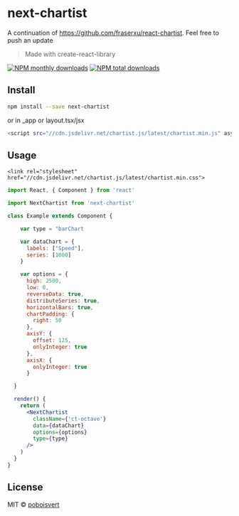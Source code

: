 # next-chartist

A continuation of https://github.com/fraserxu/react-chartist. Feel free to push an update

> Made with create-react-library

[![NPM monthly downloads](https://img.shields.io/npm/dm/next-chartist.svg?style=flat)](https://npmjs.org/package/next-chartist)
[![NPM total downloads](https://img.shields.io/npm/dt/next-chartist.svg?style=flat)](https://npmjs.org/package/next-chartist)

## Install

```bash
npm install --save next-chartist
```

or in \_app or layout.tsx/jsx

```bash
<script src="//cdn.jsdelivr.net/chartist.js/latest/chartist.min.js" async />
```

## Usage

```
<link rel="stylesheet" href="//cdn.jsdelivr.net/chartist.js/latest/chartist.min.css">
```

```jsx
import React, { Component } from 'react'

import NextChartist from 'next-chartist'

class Example extends Component {

    var type = "barChart

    var dataChart = {
      labels: ["Speed"],
      series: [1000]
    }

    var options = {
      high: 2500,
      low: 0,
      reverseData: true,
      distributeSeries: true,
      horizontalBars: true,
      chartPadding: {
        right: 50
      },
      axisY: {
        offset: 125,
        onlyInteger: true
      },
      axisX: {
        onlyInteger: true
      }

  }

  render() {
    return (
      <NextChartist
        className={'ct-octave'}
        data={dataChart}
        options={options}
        type={type}
      />
    )
  }
}
```

## License

MIT © [poboisvert](https://github.com/poboisvert)
